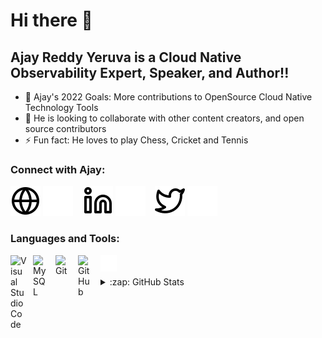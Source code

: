 <!--
**ajayryeruva/ajayryeruva** is a ✨ _special_ ✨ repository because its `README.md` (this file) appears on your GitHub profile.

Here are some ideas to get you started:

- 🔭 I’m currently working on ...
- 🌱 I’m currently learning ...
- 👯 I’m looking to collaborate on ...
- 🤔 I’m looking for help with ...
- 💬 Ask me about ...
- 📫 How to reach me: ...
- 😄 Pronouns: ...
- ⚡ Fun fact: ...
-->

# Hi there 👋 

## Ajay Reddy Yeruva is a Cloud Native Observability Expert, Speaker, and Author!!

- 🥅 Ajay's 2022 Goals: More contributions to OpenSource Cloud Native Technology Tools
- 👯 He is looking to collaborate with other content creators, and open source contributors
- ⚡ Fun fact: He loves to play Chess, Cricket and Tennis

### Connect with Ajay:

[![website](./img/globe-light.svg)](https://ajayryeruva.wixsite.com/home#gh-light-mode-only)
[![website](./img/globe-dark.svg)](https://ajayryeruva.wixsite.com/hom#gh-dark-mode-only)
&nbsp;&nbsp;
[![website](./img/linkedin-light.svg)](https://www.linkedin.com/in/ajayryeruva#gh-light-mode-only)
[![website](./img/linkedin-dark.svg)](https://www.linkedin.com/in/ajayryeruva#gh-dark-mode-only)
&nbsp;&nbsp;
[![website](./img/twitter-light.svg)](https://twitter.com/ajayreddyyeruv1#gh-light-mode-only)
[![website](./img/twitter-dark.svg)](https://twitter.com/ajayreddyyeruv1#gh-dark-mode-only)
&nbsp;&nbsp;


### Languages and Tools:

<img align="left" alt="Visual Studio Code" width="26px" src="https://cdn.jsdelivr.net/gh/devicons/devicon/icons/vscode/vscode-original.svg" style="padding-right:10px;" />
<img align="left" alt="MySQL" width="26px" src="https://cdn.jsdelivr.net/gh/devicons/devicon/icons/mysql/mysql-original.svg" style="padding-right:10px;" />
<img align="left" alt="Git" width="26px" src="https://cdn.jsdelivr.net/gh/devicons/devicon/icons/git/git-original.svg" style="padding-right:10px;" />
<img align="left" alt="GitHub" width="26px" src="https://user-images.githubusercontent.com/3369400/139447912-e0f43f33-6d9f-45f8-be46-2df5bbc91289.png" style="padding-right:10px;" />
<img align="left" alt="Terminal" width="26px" src="./img/terminal-dark.svg" />

<br />
<br />


<details>
  <summary>:zap: GitHub Stats</summary>

  <img align="left" alt="codeSTACKr's GitHub Stats" src="https://github-readme-stats.vercel.app/api?username=ajayryeruva&show_icons=true&hide_border=false&title_color=ff652f&icon_color=FFE400&bg_color=09131B&text_color=ffffff&border_color=0c1a25" />

</details>

[website]: https://codeSTACKr.com
[twitter]: https://twitter.com/codeSTACKr
[linkedin]: https://linkedin.com/in/codeSTACKr